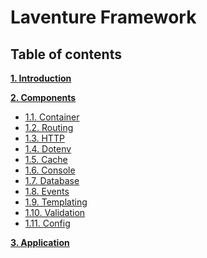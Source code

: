 # Laventure Framework

## Table of contents

**[1. Introduction](#introduction)**
    
**[2. Components](docs/components)**
  * [1.1. Container](docs/components/container)
  * [1.2. Routing](docs/components/routing)
  * [1.3. HTTP](docs/components/http)
  * [1.4. Dotenv](docs/components/dotenv)
  * [1.5. Cache](docs/components/cache)
  * [1.6. Console](docs/components/console)
  * [1.7. Database](docs/components/database)
  * [1.8. Events](docs/components/events)
  * [1.9. Templating](docs/components/templating)
  * [1.10. Validation](docs/components/validation)
  * [1.11. Config](docs/components/config)

**[3. Application](https://github.com/jeandev84/laventure)**